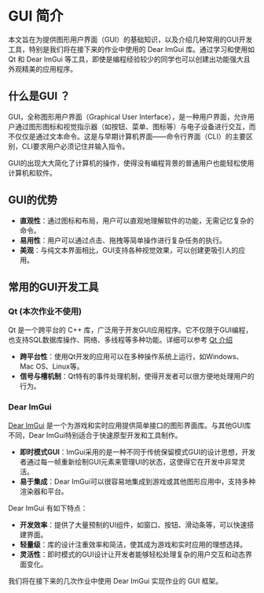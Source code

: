 # GUI 简介
本文旨在为提供图形用户界面（GUI）的基础知识，以及介绍几种常用的GUI开发工具，特别是我们将在接下来的作业中使用的 Dear ImGui 库。通过学习和使用如 Qt 和 Dear ImGui 等工具，即使是编程经验较少的同学也可以创建出功能强大且外观精美的应用程序。

## 什么是GUI ？
GUI，全称图形用户界面（Graphical User Interface），是一种用户界面，允许用户通过图形图标和视觉指示器（如按钮、菜单、图标等）与电子设备进行交互，而不仅仅是通过文本命令。这是与早期计算机界面——命令行界面（CLI）的主要区别，CLI要求用户必须记住并输入指令。

GUI的出现大大简化了计算机的操作，使得没有编程背景的普通用户也能轻松使用计算机和软件。

## GUI的优势

- **直观性**：通过图标和布局，用户可以直观地理解软件的功能，无需记忆复杂的命令。
- **易用性**：用户可以通过点击、拖拽等简单操作进行复杂任务的执行。
- **美观**：与纯文本界面相比，GUI支持各种视觉效果，可以创建更吸引人的应用。

## 常用的GUI开发工具

### Qt (本次作业不使用)

Qt 是一个跨平台的 C++ 库，广泛用于开发GUI应用程序。它不仅限于GUI编程，也支持SQL数据库操作、网络、多线程等多种功能。详细可以参考 [Qt 介绍](https://github.com/Ubpa/USTC_CG/blob/master/Homeworks/1_MiniDraw/documents/QtIntro.md)

- **跨平台性**：使用Qt开发的应用可以在多种操作系统上运行，如Windows、Mac OS、Linux等。
- **信号与槽机制**：Qt特有的事件处理机制，使得开发者可以很方便地处理用户的行为。

### Dear ImGui
[Dear ImGui](https://github.com/ocornut/imgui) 是一个为游戏和实时应用提供简单接口的图形界面库。与其他GUI库不同，Dear ImGui特别适合于快速原型开发和工具制作。

- **即时模式GUI**：ImGui采用的是一种不同于传统保留模式GUI的设计思想，开发者通过每一帧重新绘制GUI元素来管理UI的状态，这使得它在开发中非常灵活。
- **易于集成**：Dear ImGui可以很容易地集成到游戏或其他图形应用中，支持多种渲染器和平台。

Dear ImGui 有如下特点：

- **开发效率**：提供了大量预制的UI组件，如窗口、按钮、滑动条等，可以快速搭建界面。
- **轻量级**：库的设计注重效率和简洁，使其成为游戏和实时应用的理想选择。
- **灵活性**：即时模式的GUI设计让开发者能够轻松处理复杂的用户交互和动态界面变化。

我们将在接下来的几次作业中使用 Dear ImGui 实现作业的 GUI 框架。